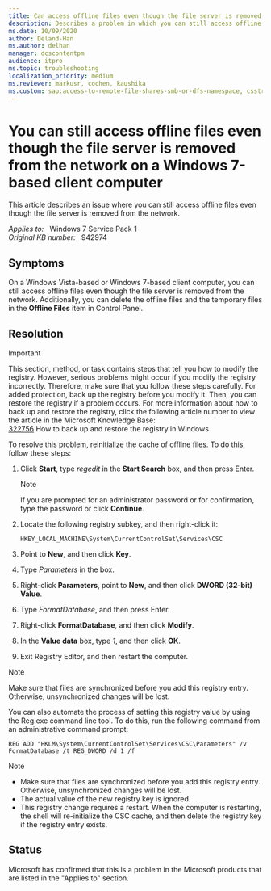 ```yaml
---
title: Can access offline files even though the file server is removed from the network
description: Describes a problem in which you can still access offline files on a Windows Vista-based or Windows 7-based client computer even though the file server is removed from the network. Provides a resolution.
ms.date: 10/09/2020
author: Deland-Han
ms.author: delhan
manager: dcscontentpm
audience: itpro
ms.topic: troubleshooting
localization_priority: medium
ms.reviewer: markusr, cochen, kaushika
ms.custom: sap:access-to-remote-file-shares-smb-or-dfs-namespace, csstroubleshoot
---
```

# You can still access offline files even though the file server is removed from the network on a Windows 7-based client computer

This article describes an issue where you can still access offline files even though the file server is removed from the network.

_Applies to:_ &nbsp; Windows 7 Service Pack 1  
_Original KB number:_ &nbsp; 942974

## Symptoms

On a Windows Vista-based or Windows 7-based client computer, you can still access offline files even though the file server is removed from the network. Additionally, you can delete the offline files and the temporary files in the **Offline Files** item in Control Panel.

## Resolution

> [!IMPORTANT]
> This section, method, or task contains steps that tell you how to modify the registry. However, serious problems might occur if you modify the registry incorrectly. Therefore, make sure that you follow these steps carefully. For added protection, back up the registry before you modify it. Then, you can restore the registry if a problem occurs. For more information about how to back up and restore the registry, click the following article number to view the article in the Microsoft Knowledge Base:  
[322756](https://support.microsoft.com/help/322756) How to back up and restore the registry in Windows  

To resolve this problem, reinitialize the cache of offline files. To do this, follow these steps:

1. Click **Start**, type *regedit* in the **Start Search** box, and then press Enter.

    > [!NOTE]
    > If you are prompted for an administrator password or for confirmation, type the password or click **Continue**.
2. Locate the following registry subkey, and then right-click it:

    `HKEY_LOCAL_MACHINE\System\CurrentControlSet\Services\CSC`
3. Point to **New**, and then click **Key**.
4. Type *Parameters* in the box.
5. Right-click **Parameters**, point to **New**, and then click **DWORD (32-bit) Value**.
6. Type *FormatDatabase*, and then press Enter.
7. Right-click **FormatDatabase**, and then click **Modify**.
8. In the **Value data** box, type *1*, and then click **OK**.
9. Exit Registry Editor, and then restart the computer.

> [!NOTE]
> Make sure that files are synchronized before you add this registry entry. Otherwise, unsynchronized changes will be lost.

You can also automate the process of setting this registry value by using the Reg.exe command line tool. To do this, run the following command from an administrative command prompt:

```console
REG ADD "HKLM\System\CurrentControlSet\Services\CSC\Parameters" /v FormatDatabase /t REG_DWORD /d 1 /f
```  

> [!NOTE]
>
> - Make sure that files are synchronized before you add this registry entry. Otherwise, unsynchronized changes will be lost.
> - The actual value of the new registry key is ignored.
> - This registry change requires a restart. When the computer is restarting, the shell will re-initialize the CSC cache, and then delete the registry key if the registry entry exists.

## Status

Microsoft has confirmed that this is a problem in the Microsoft products that are listed in the "Applies to" section.
